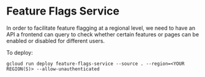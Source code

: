 # Feature Flags Service

In order to facilitate feature flagging at a regional level, we need to have an API a frontend can query to check whether certain features
or pages can be enabled or disabled for different users.

To deploy:

```
gcloud run deploy feature-flags-service --source . --region=<YOUR REGION(S)> --allow-unauthenticated
```
